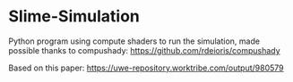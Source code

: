 # Slime-Simulation

Python program using compute shaders to run the simulation, made possible thanks to compushady: https://github.com/rdeioris/compushady

Based on this paper: https://uwe-repository.worktribe.com/output/980579
